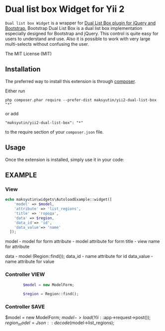 Dual list box Widget for Yii 2
==================================

`Dual list box Widget` is a wrapper for [Dual List Box plugin for jQuery and Bootstrap](https://github.com/Geodan/DualListBox),
Bootstrap Dual List Box is a dual list box implementation especially designed for Bootstrap and jQuery. This control is quite easy for users to understand and use. Also it is possible to work with very large multi-selects without confusing the user.

The MIT License (MIT)

Installation
------------

The preferred way to install this extension is through [composer](http://getcomposer.org/download/).

Either run

```
php composer.phar require --prefer-dist maksyutin/yii2-dual-list-box "*"
```

or add

```
"maksyutin/yii2-dual-list-box": "*"
```

to the require section of your `composer.json` file.


Usage
-----

Once the extension is installed, simply use it in your code:

## EXAMPLE ##

### View ###
```php
echo maksyutin\widgets\AutoloadExample::widget([
    'model' => $model,
    'attribute' => 'list_regions',
    'title' => 'города',
    'data' => $region,
    'data_id'=> 'id',
    'data_value'=> 'name'
  ]);
```
model - model for form
attribute - model attribute for form
title - view name for attribute

data - model (Region::find());
data_id - name attribute for id
data_value - name attribute for value

### Controller VIEW ###

```php
        $model = new ModelForm;
        
        $region = Region::find();
```

### Controller SAVE ###

$model = new ModelForm;
$model->load(Yii::$app->request->post());
$region_model = Json::decode($model->list_regions);
